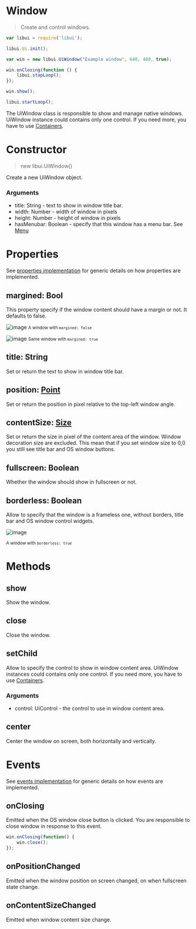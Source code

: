 # Window

> Create and control windows.

```js
var libui = require('libui');

libui.Ui.init();

var win = new libui.UiWindow("Example window", 640, 480, true);

win.onClosing(function () {
	libui.stopLoop();
});

win.show();

libui.startLoop();
```

The UiWindow class is responsible to show and manage native windows.
UiWindow instance could contains only one control. If you need more, you have to use [Containers](containers.md).

# Constructor

> new libui.UiWindow()

Create a new UiWindow object.

### Arguments

* title: String - text to show in window title bar.
* width: Number	- width of window in pixels
* height: Number - height of window in pixels
* hasMenubar: Boolean - specify that this window has a menu bar. See [Menu](#menubar)

# Properties

See [properties implementation](properties.md) for generic details on how properties are implemented.

## margined: Bool

This property specify if the window content should have a margin or not.
It defaults to false.

![image](https://cloud.githubusercontent.com/assets/11197111/16465543/9bd37358-3e3f-11e6-89e5-68c918320640.png)
<small>A window with `margined: false`</small>

![image](https://cloud.githubusercontent.com/assets/11197111/16465525/7dead124-3e3f-11e6-83da-4b4aa322634a.png)
<small>Same window with `margined: true`</small>

## title: String

Set or return the text to show in window title bar.

## position: [Point](point.md)

Set or return the position in pixel relative to the top-left window angle.


## contentSize: [Size](size.md)

Set or return the size in pixel of the content area of the window. Window decoration size are excluded. This mean that if you set window size to 0,0 you still see title bar and OS window buttons.

## fullscreen: Boolean

Whether the window should show in fullscreen or not.

## borderless: Boolean

Allow to specify that the window is a frameless one, without borders, title bar and OS window control widgets.

![image](https://cloud.githubusercontent.com/assets/11197111/16465572/c56de93c-3e3f-11e6-9b0c-f5a31f6483fe.png)

<small>A window with `borderless: true`</small>

# Methods

## show

Show the window.


## close

Close the window.

## setChild

Allow to specify the control to show in window content area. UiWindow instances could contains only one control. If you need more, you have to use [Containers](containers.md).

### Arguments

* control: UiControl - the control to use in window content area.


## center

Center the window on screen, both horizontally and vertically.


# Events

See [events implementation](events.md) for generic details on how events are implemented.

## onClosing

Emitted when the OS window close button is clicked. You are responsible to close window in response to this event.

```js
win.onClosing(function() {
	win.close();
});
```

## onPositionChanged

Emitted when the window position on screen changed, on when fullscreen state change.


## onContentSizeChanged

Emitted when window content size change.
